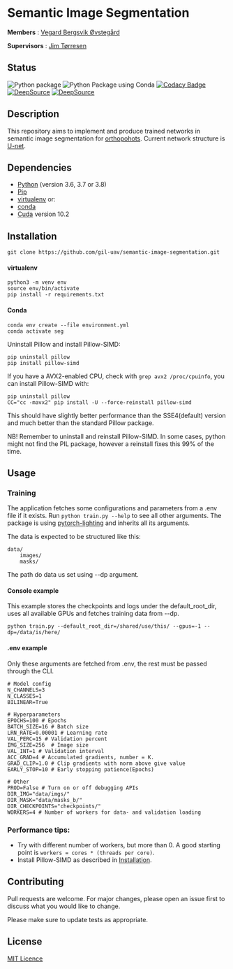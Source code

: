# Semantic Image Segmentation
**Members** : <a href="https://github.com/vegovs">Vegard Bergsvik Øvstegård</a>

**Supervisors** : <a href="https://www.mn.uio.no/ifi/personer/vit/jimtoer/">Jim Tørresen</a>

## Status
![Python package](https://github.com/gil-uav/semantic-image-segmentation/workflows/Python%20package/badge.svg?branch=master) ![Python Package using Conda](https://github.com/gil-uav/semantic-image-segmentation/workflows/Python%20Package%20using%20Conda/badge.svg) [![Codacy Badge](https://app.codacy.com/project/badge/Grade/41c8bd8d0049413a9432bdd78e4e3869)](https://www.codacy.com/gh/gil-uav/semantic-image-segmentation/dashboard?utm_source=github.com&amp;utm_medium=referral&amp;utm_content=gil-uav/semantic-image-segmentation&amp;utm_campaign=Badge_Grade) [![DeepSource](https://deepsource.io/gh/gil-uav/semantic-image-segmentation.svg/?label=active+issues&show_trend=true)](https://deepsource.io/gh/gil-uav/semantic-image-segmentation/?ref=repository-badge) [![DeepSource](https://deepsource.io/gh/gil-uav/semantic-image-segmentation.svg/?label=resolved+issues&show_trend=true)](https://deepsource.io/gh/gil-uav/semantic-image-segmentation/?ref=repository-badge)

## Description

This repository aims to implement and produce trained networks in semantic image segmentation for
[orthopohots](https://www.sciencedirect.com/topics/earth-and-planetary-sciences/orthophoto).
Current network structure is [U-net](https://lmb.informatik.uni-freiburg.de/people/ronneber/u-net/).

## Dependencies
* [Python](https://www.python.org/) (version 3.6, 3.7 or 3.8)
* [Pip](https://virtualenv.pypa.io/en/latest/)
* [virtualenv](https://virtualenv.pypa.io/en/latest/) or:
* [conda](https://docs.conda.io/en/latest/)
* [Cuda](https://developer.nvidia.com/cuda-10.2-download-archive) version 10.2

## Installation

```console
git clone https://github.com/gil-uav/semantic-image-segmentation.git
```

#### virtualenv

```console
python3 -m venv env
source env/bin/activate
pip install -r requirements.txt
```

#### Conda
```console
conda env create --file environment.yml
conda activate seg
```

Uninstall Pillow and install Pillow-SIMD:
```console
pip uninstall pillow
pip install pillow-simd
```
If you have a AVX2-enabled CPU, check with `grep avx2 /proc/cpuinfo`, you can install Pillow-SIMD with:
```console
pip uninstall pillow
CC="cc -mavx2" pip install -U --force-reinstall pillow-simd
```
This should have slightly better performance than the SSE4(default) version and much better than the standard Pillow
 package.

NB! Remember to uninstall and reinstall Pillow-SIMD. In some cases, python might not find the PIL
package, however a reinstall fixes this 99% of the time.

## Usage

### Training
The application fetches some configurations and parameters from a .env file if it exists.
Run `python train.py --help` to see all other arguments. The package is using [pytorch-lighting](https://github.com/PyTorchLightning/pytorch-lightning) and inherits all its arguments.

The data is expected to be structured like this:
```
data/
    images/
    masks/
```
The path do data us set using --dp argument.

#### Console example
This example stores the checkpoints and logs under the default_root_dir, uses all available GPUs and
fetches training data from --dp.

```console
python train.py --default_root_dir=/shared/use/this/ --gpus=-1 --dp=/data/is/here/
```

#### .env example
Only these arguments are fetched from .env, the rest must be passed through the CLI.
```
# Model config
N_CHANNELS=3
N_CLASSES=1
BILINEAR=True

# Hyperparameters
EPOCHS=100 # Epochs
BATCH_SIZE=16 # Batch size
LRN_RATE=0.00001 # Learning rate
VAL_PERC=15 # Validation percent
IMG_SIZE=256  # Image size
VAL_INT=1 # Validation interval
ACC_GRAD=4 # Accumulated gradients, number = K.
GRAD_CLIP=1.0 # Clip gradients with norm above give value
EARLY_STOP=10 # Early stopping patience(Epochs)

# Other
PROD=False # Turn on or off debugging APIs
DIR_IMG="data/imgs/"
DIR_MASK="data/masks_b/"
DIR_CHECKPOINTS="checkpoints/"
WORKERS=4 # Number of workers for data- and validation loading
```

### Performance tips:
* Try with different number of workers, but more than 0. A good starting point
is `workers = cores * (threads per core)`.
* Install Pillow-SIMD as described in [Installation](#installation).

## Contributing
Pull requests are welcome. For major changes, please open an issue first to discuss what you would like to change.

Please make sure to update tests as appropriate.

## License
[MIT Licence](https://github.com/gil-uav/semantic-image-segmentation/blob/master/LICENSE)
